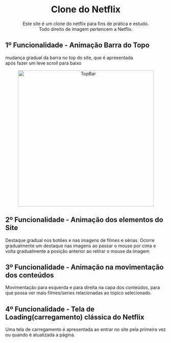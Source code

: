 <h1 align="center">
 Clone do Netflix
</h1>

<p align="center">Este site é um clone do netflix para fins de prática e estudo.<br> Todo direito de imagem pertencem a Netflix.</p>



## 1º Funcionalidade - Animação Barra do Topo
mudança gradual da barra no top do site, que é apresentada<br> após fazer um leve scroll para baixo
<div align="center">
<img src="./gifs/GifTopbarNetflix.gif" alt="TopBar" height="425">
</div>

## 2º Funcionalidade - Animação dos elementos do Site
Destaque gradual nos botões e nas imagens de filmes e sérias. Ocorre gradualmente um destaque nas imagens ao passar o mouse por cima e volta gradualmente a posição anterior ao retirar o mouse da imagem


## 3º Funcionalidade - Animação na movimentação dos conteúdos
Movimentação para esquerda e para direita na capa dos conteúdos, para que possa ver mais filmes/series relacionadas ao tópico selecionado.


## 4º Funcionalidade - Tela de Loading(carregamento) clássica do Netflix
Uma tela de carregamento é apresentada ao entrar no site pela primeira vez ou quando é atualizada a página.